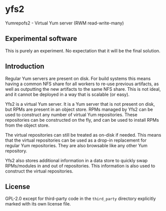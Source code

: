 # yfs2
Yumrepofs2 - Virtual Yum server (RWM read-write-many)

## Experimental software
This is purely an experiment. No expectation that it will be the final solution.

## Introduction
Regular Yum servers are present on disk. For build systems this means having a common NFS share for all workers to re-use
previous artifacts, as well as outputting the new artifacts to the same NFS share. This is not ideal, and it cannot be
deployed in a way that is scalable (or easy).

Yfs2 is a virtual Yum server. It is a Yum server that is not present on disk, but RPMs are present in an object store.
RPMs managed by Yfs2 can be used to construct any number of virtual Yum repositories. These repositories can be
constructed on the fly, and can be used to install RPMs from the object store.

The virtual repositories can still be treated as on-disk if needed. This means that the virtual repositories can be
used as a drop-in replacement for regular Yum repositories. They are also browsable like any other Yum repository.

Yfs2 also stores additional information in a data store to quickly swap RPMs/modules in and out of repositories. This
information is also used to construct the virtual repositories.

## License
GPL-2.0 except for third-party code in the `third_party` directory explicitly marked with its own license file.
